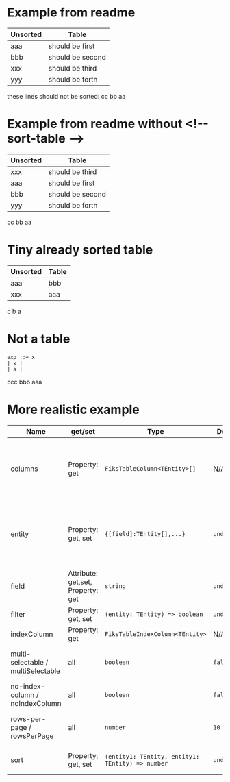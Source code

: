 
# Example from readme

<!-- sort-table -->
| Unsorted | Table            |
| -------- | ---------------- |
| aaa      | should be first  |
| bbb      | should be second |
| xxx      | should be third  |
| yyy      | should be forth  |

these lines should not be sorted:
cc
bb
aa


# Example from readme without \<!-- sort-table --\>

| Unsorted | Table            |
| -------- | ---------------- |
| xxx      | should be third  |
| aaa      | should be first  |
| bbb      | should be second |
| yyy      | should be forth  |

cc
bb
aa

# Tiny already sorted table
<!-- sort-table -->

| Unsorted | Table |
| -------- | ----- |
| aaa      | bbb   |
| xxx      | aaa   |

c
b
a

# Not a table
```
exp ::= x
| x |
| a |
```

ccc
bbb
aaa

# More realistic example

<!-- sort-table -->
| Name                               | get/set                           | Type                                             | Default     | Description                                                                                  |
| ---------------------------------- | --------------------------------- | ------------------------------------------------ | ----------- | -------------------------------------------------------------------------------------------- |
| columns                            | Property: get                     | `FiksTableColumn<TEntity>[]`                     | N/A         | Get the list of fiks-table-column elements appended to this fiks-table.                      |
| entity                             | Property: get, set                | `{[field]:TEntity[],...}`                        | `undefined` | `<fiks-table>` uses `entity[field]` (of type `TEntity[]`) as data for the rows of the table. |
| field                              | Attribute: get,set, Property: get | `string`                                         | `undefined` | See entity property.                                                                         |
| filter                             | Property: get, set                | `(entity: TEntity) => boolean`                   | `undefined` | Filter the list of rows.                                                                     |
| indexColumn                        | Property: get                     | `FiksTableIndexColumn<TEntity>`                  | N/A         | Get the index column.                                                                        |
| multi-selectable / multiSelectable | all                               | `boolean`                                        | `false`     | Can multiple rows be selected at once?                                                       |
| no-index-column / noIndexColumn    | all                               | `boolean`                                        | `false`     | If set, the index column is not shown.                                                       |
| rows-per-page / rowsPerPage        | all                               | `number`                                         | `10`        | How many rows to display on each page.                                                       |
| sort                               | Property: get, set                | `(entity1: TEntity, entity1: TEntity) => number` | `undefined` | Sort the list of rows using a comparer.                                                      |
